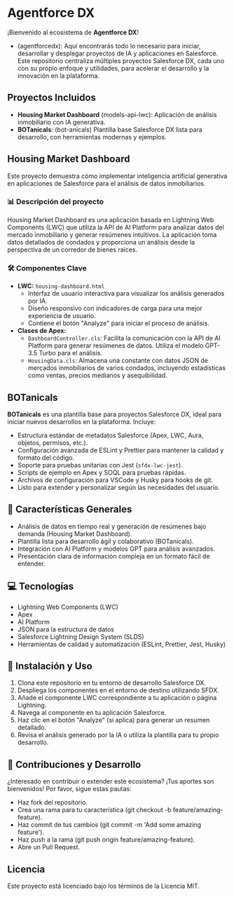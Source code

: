 # Agentforce DX
¡Bienvenido al ecosistema de **Agentforce DX**!
- (agentforcedx): Aquí encontrarás todo lo necesario para iniciar, desarrollar y desplegar proyectos de IA y aplicaciones en Salesforce. 
Este repositorio centraliza múltiples proyectos Salesforce DX, cada uno con su propio enfoque y utilidades, para acelerar el desarrollo y la innovación en la plataforma.

## Proyectos Incluidos
- **Housing Market Dashboard** (models-api-lwc): Aplicación de análisis inmobiliario con IA generativa.
- **BOTanicals**: (bot-anicals) Plantilla base Salesforce DX lista para desarrollo, con herramientas modernas y ejemplos.

## Housing Market Dashboard
Este proyecto demuestra cómo implementar inteligencia artificial generativa en aplicaciones de Salesforce para el análisis de datos inmobiliarios.

### 📊 Descripción del proyecto
Housing Market Dashboard es una aplicación basada en Lightning Web Components (LWC) que utiliza la API de AI Platform para analizar datos del mercado inmobiliario y generar resúmenes intuitivos. La aplicación toma datos detallados de condados y proporciona un análisis desde la perspectiva de un corredor de bienes raíces.

### 🛠️ Componentes Clave
- **LWC:** `housing-dashboard.html`
  - Interfaz de usuario interactiva para visualizar los análisis generados por IA.
  - Diseño responsivo con indicadores de carga para una mejor experiencia de usuario.
  - Contiene el botón "Analyze" para iniciar el proceso de análisis.
- **Clases de Apex:**
  - `DashboardController.cls`: Facilita la comunicación con la API de AI Platform para generar resúmenes de datos. Utiliza el modelo GPT-3.5 Turbo para el análisis.
  - `HousingData.cls`: Almacena una constante con datos JSON de mercados inmobiliarios de varios condados, incluyendo estadísticas como ventas, precios medianos y asequibilidad.

## BOTanicals
**BOTanicals** es una plantilla base para proyectos Salesforce DX, ideal para iniciar nuevos desarrollos en la plataforma. Incluye:
- Estructura estándar de metadatos Salesforce (Apex, LWC, Aura, objetos, permisos, etc.).
- Configuración avanzada de ESLint y Prettier para mantener la calidad y formato del código.
- Soporte para pruebas unitarias con Jest (`sfdx-lwc-jest`).
- Scripts de ejemplo en Apex y SOQL para pruebas rápidas.
- Archivos de configuración para VSCode y Husky para hooks de git.
- Listo para extender y personalizar según las necesidades del usuario.

## 🚀 Características Generales
- Análisis de datos en tiempo real y generación de resúmenes bajo demanda (Housing Market Dashboard).
- Plantilla lista para desarrollo ágil y colaborativo (BOTanicals).
- Integración con AI Platform y modelos GPT para análisis avanzados.
- Presentación clara de información compleja en un formato fácil de entender.

## 💻 Tecnologías
- Lightning Web Components (LWC)
- Apex
- AI Platform
- JSON para la estructura de datos
- Salesforce Lightning Design System (SLDS)
- Herramientas de calidad y automatización (ESLint, Prettier, Jest, Husky)

## 🔧 Instalación y Uso
1. Clona este repositorio en tu entorno de desarrollo Salesforce DX.
2. Despliega los componentes en el entorno de destino utilizando SFDX.
3. Añade el componente LWC correspondiente a tu aplicación o página Lightning.
4. Navega al componente en tu aplicación Salesforce.
5. Haz clic en el botón "Analyze" (si aplica) para generar un resumen detallado.
6. Revisa el análisis generado por la IA o utiliza la plantilla para tu propio desarrollo.

## 📝 Contribuciones y Desarrollo
¿Interesado en contribuir o extender este ecosistema? ¡Tus aportes son bienvenidos! Por favor, sigue estas pautas:
- Haz fork del repositorio.
- Crea una rama para tu característica (git checkout -b feature/amazing-feature).
- Haz commit de tus cambios (git commit -m 'Add some amazing feature').
- Haz push a la rama (git push origin feature/amazing-feature).
- Abre un Pull Request.

## Licencia
Este proyecto está licenciado bajo los términos de la Licencia MIT.